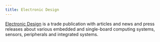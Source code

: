 ```yaml
---
title: Electronic Design
---
```

[Electronic Design] is a
trade publication with articles and news and press releases about
various embedded and single-board computing systems, sensors,
peripherals and integrated systems.

[Electronic Design]:https://www.electronicdesign.com
